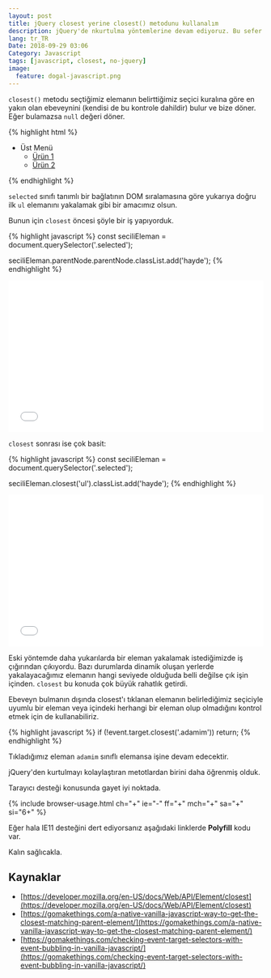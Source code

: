 ```yaml
---
layout: post
title: jQuery closest yerine closest() metodunu kullanalım
description: jQuery'de nkurtulma yöntemlerine devam ediyoruz. Bu sefer closest anlattık
lang: tr_TR
Date: 2018-09-29 03:06
Category: Javascript
tags: [javascript, closest, no-jquery]
image:
  feature: dogal-javascript.png
---
```


`closest()` metodu seçtiğimiz elemanın belirttiğimiz seçici kuralına göre en yakın olan ebeveynini (kendisi de bu kontrole dahildir) bulur ve bize döner. Eğer bulamazsa `null` değeri döner.

{% highlight html %}
<ul>
    <li>Üst Menü
        <ul>
	        <li class="urunler">
		        <a href='#' class='selected'>Ürün 1</a>
		    </li>
	        <li class="urunler">
		        <a href='#'>Ürün 2</a>
		    </li>
        </ul>
    </li>
</ul>
{% endhighlight %}

`selected` sınıfı tanımlı bir bağlatının DOM sıralamasına göre yukarıya doğru ilk `ul` elemanını yakalamak gibi bir amacımız olsun.

Bunun için `closest` öncesi şöyle bir iş yapıyorduk.

{% highlight javascript %}
const seciliEleman = document.querySelector('.selected');

seciliEleman.parentNode.parentNode.classList.add('hayde');
{% endhighlight %}

<iframe height='300' scrolling='no' title='closest öncesi' src='//codepen.io/fatihhayri/embed/preview/aRbaex/?height=300&theme-id=13521&default-tab=html,result&embed-version=2' frameborder='no' allowtransparency='true' allowfullscreen='true' style='width: 100%;'>
</iframe>

`closest` sonrası ise çok basit:

{% highlight javascript %}
const seciliEleman = document.querySelector('.selected');

seciliEleman.closest('ul').classList.add('hayde');
{% endhighlight %}

<iframe height='300' scrolling='no' title='closest öncesi' src='//codepen.io/fatihhayri/embed/preview/bmGmGo/?height=300&theme-id=13521&default-tab=html,result&embed-version=2' frameborder='no' allowtransparency='true' allowfullscreen='true' style='width: 100%;'>
</iframe>

Eski yöntemde daha yukarılarda bir eleman yakalamak istediğimizde iş çığırından çıkıyordu.  Bazı durumlarda dinamik oluşan yerlerde yakalayacağımız elemanın hangi seviyede olduğuda belli değilse çık işin içinden. `closest` bu konuda çok büyük rahatlık getirdi.

Ebeveyn bulmanın dışında closest'ı  tıklanan elemanın belirlediğimiz seçiciyle uyumlu bir eleman veya içindeki herhangi bir eleman olup olmadığını kontrol etmek için de kullanabiliriz.

{% highlight javascript %}
if (!event.target.closest('.adamim')) return;
{% endhighlight %}

Tıkladığımız eleman `adamim` sınıflı elemansa işine devam edecektir.

jQuery'den kurtulmayı kolaylaştıran metotlardan birini daha öğrenmiş olduk. 

Tarayıcı desteği konusunda gayet iyi noktada.

{% include browser-usage.html ch="+" ie="-" ff="+" mch="+" sa="+" si="6+" %}

Eğer hala IE11 desteğini dert ediyorsanız aşağıdaki linklerde **Polyfill** kodu var.

Kalın sağlıcakla.

## Kaynaklar

 - [https://developer.mozilla.org/en-US/docs/Web/API/Element/closest](https://developer.mozilla.org/en-US/docs/Web/API/Element/closest)
 - [https://gomakethings.com/a-native-vanilla-javascript-way-to-get-the-closest-matching-parent-element/](https://gomakethings.com/a-native-vanilla-javascript-way-to-get-the-closest-matching-parent-element/)
 - [https://gomakethings.com/checking-event-target-selectors-with-event-bubbling-in-vanilla-javascript/](https://gomakethings.com/checking-event-target-selectors-with-event-bubbling-in-vanilla-javascript/)